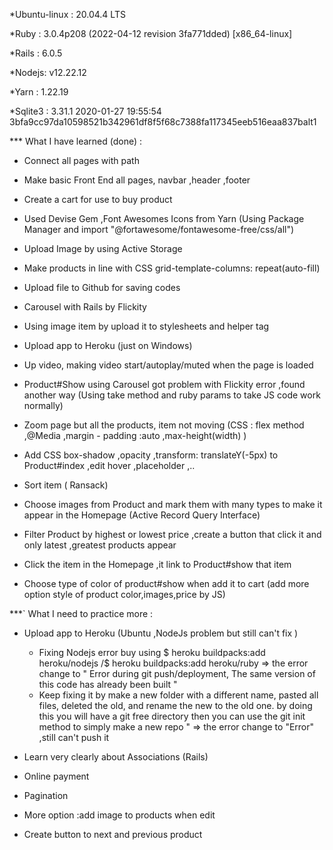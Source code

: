 *Ubuntu-linux : 20.04.4 LTS

*Ruby : 3.0.4p208 (2022-04-12 revision 3fa771dded) [x86_64-linux]

*Rails : 6.0.5

*Nodejs: v12.22.12

*Yarn : 1.22.19

*Sqlite3 : 3.31.1 2020-01-27 19:55:54 3bfa9cc97da10598521b342961df8f5f68c7388fa117345eeb516eaa837balt1

*** What I have learned (done) :

- Connect all pages with path 

- Make basic Front End all pages, navbar ,header ,footer

- Create a cart for use to buy product

- Used Devise Gem ,Font Awesomes Icons from Yarn (Using Package Manager and import "@fortawesome/fontawesome-free/css/all")

- Upload Image by using Active Storage

- Make products in line with CSS grid-template-columns: repeat(auto-fill)

- Upload file to Github for saving codes

- Carousel with Rails by Flickity 

- Using image item by upload it to stylesheets and helper tag

- Upload app to Heroku (just on Windows)

- Up video, making video start/autoplay/muted when the page is loaded 

- Product#Show using Carousel got problem with Flickity error ,found another way (Using take method and ruby params to take JS code work normally)

- Zoom page but all the products, item not moving (CSS : flex method ,@Media ,margin - padding :auto ,max-height(width) )

- Add CSS box-shadow ,opacity ,transform: translateY(-5px) to Product#index ,edit hover ,placeholder ,..

- Sort item ( Ransack)

- Choose images from Product and mark them with many types to make it appear in the Homepage (Active Record Query Interface)

- Filter Product by highest or lowest price ,create a button that click it and only latest ,greatest products appear

- Click the item in the Homepage ,it link to Product#show that item

- Choose type of color of product#show when add it to cart (add more option style of product color,images,price by JS)

***` What I need to practice more :

- Upload app to Heroku (Ubuntu ,NodeJs problem but still can't fix ) 
    + Fixing Nodejs error buy using $ heroku buildpacks:add heroku/nodejs  /$ heroku buildpacks:add heroku/ruby 
            => the error change to " Error during git push/deployment, The same version of this code has already been built "
    + Keep fixing it by make a new folder with a different name, pasted all files, deleted the old, and rename the new to the old one. by doing this you will have a git free directory then you can use the git init method to simply make a new repo "
            => the error change to "Error" ,still can't push it 

- Learn very clearly about Associations (Rails)

- Online payment

- Pagination

- More option :add image to products when edit

- Create button to next and previous product